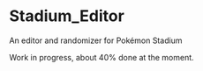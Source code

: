 # Stadium_Editor
An editor and randomizer for Pokémon Stadium

Work in progress, about 40% done at the moment.
